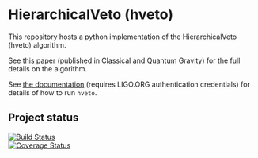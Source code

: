 # HierarchicalVeto (hveto)

This repository hosts a python implementation of the HierarchicalVeto (hveto) algorithm.

See [this paper](//dx.doi.org/10.1088/0264-9381/28/23/235005) (published in Classical and Quantum Gravity) for the full details on the algorithm.

See [the documentation](https://ldas-jobs.ligo.caltech.edu/~duncan.macleod/hveto/latest/) (requires LIGO.ORG authentication credentials) for details of how to run `hveto`.

## Project status

[![Build Status](https://travis-ci.org/gwdetchar/hveto.svg?branch=master)](https://travis-ci.org/gwdetchar/hveto)  
[![Coverage Status](https://coveralls.io/repos/github/gwdetchar/hveto/badge.svg?branch=master)](https://coveralls.io/github/gwdetchar/hveto?branch=master)
